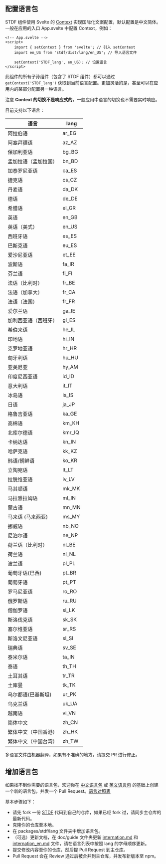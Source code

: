 ## 配置语言包

STDF 组件使用 Svelte 的 [Context](https://svelte.dev/docs#run-time-svelte-setcontext) 实现国际化文案配置，默认配置是中文简体。一般在应用的入口 App.svelte 中配置 Context，例如：

```svelte
<!-- App.svelte -->
<script>
    import { setContext } from 'svelte'; // 引入 setContext
    import en_US from 'stdf/dist/lang/en_US'; // 导入语言文件

    setContext('STDF_lang', en_US); // 设置语言
</script>
```

此组件的所有子孙组件（包含了 STDF 组件）都可以通过 `getContext('STDF_lang')` 获取到当前语言配置。更加灵活的是，甚至可以在应用内的某部分配置另一种语言。

注意 **Context 的切换不是响应式的**，一般应用中语言的切换也不需要实时响应。

目前支持以下语言：

| 语言                 | lang   |
| -------------------- | ------ |
| 阿拉伯语             | ar_EG  |
| 阿塞拜疆语           | az_AZ  |
| 保加利亚语           | bg_BG  |
| 孟加拉语（孟加拉国） | bn_BD  |
| 加泰罗尼亚语         | ca_ES  |
| 捷克语               | cs_CZ  |
| 丹麦语               | da_DK  |
| 德语                 | de_DE  |
| 希腊语               | el_GR  |
| 英语                 | en_GB  |
| 英语（美式）         | en_US  |
| 西班牙语             | es_ES  |
| 巴斯克语             | eu_ES  |
| 爱沙尼亚语           | et_EE  |
| 波斯语               | fa_IR  |
| 芬兰语               | fi_FI  |
| 法语（比利时）       | fr_BE  |
| 法语（加拿大）       | fr_CA  |
| 法语（法国）         | fr_FR  |
| 爱尔兰语             | ga_IE  |
| 加利西亚语（西班牙） | gl_ES  |
| 希伯来语             | he_IL  |
| 印地语               | hi_IN  |
| 克罗地亚语           | hr_HR  |
| 匈牙利语             | hu_HU  |
| 亚美尼亚             | hy_AM  |
| 印度尼西亚语         | id_ID  |
| 意大利语             | it_IT  |
| 冰岛语               | is_IS  |
| 日语                 | ja_JP  |
| 格鲁吉亚语           | ka_GE  |
| 高棉语               | km_KH  |
| 北库尔德语           | kmr_IQ |
| 卡纳达语             | kn_IN  |
| 哈萨克语             | kk_KZ  |
| 韩语/朝鲜语          | ko_KR  |
| 立陶宛语             | lt_LT  |
| 拉脱维亚语           | lv_LV  |
| 马其顿语             | mk_MK  |
| 马拉雅拉姆语         | ml_IN  |
| 蒙古语               | mn_MN  |
| 马来语 (马来西亚)    | ms_MY  |
| 挪威语               | nb_NO  |
| 尼泊尔语             | ne_NP  |
| 荷兰语（比利时）     | nl_BE  |
| 荷兰语               | nl_NL  |
| 波兰语               | pl_PL  |
| 葡萄牙语(巴西)       | pt_BR  |
| 葡萄牙语             | pt_PT  |
| 罗马尼亚语           | ro_RO  |
| 俄罗斯语             | ru_RU  |
| 僧伽罗语             | si_LK  |
| 斯洛伐克语           | sk_SK  |
| 塞尔维亚语           | sr_RS  |
| 斯洛文尼亚语         | sl_SI  |
| 瑞典语               | sv_SE  |
| 泰米尔语             | ta_IN  |
| 泰语                 | th_TH  |
| 土耳其语             | tr_TR  |
| 土库曼               | tk_TK  |
| 乌尔都语(巴基斯坦)   | ur_PK  |
| 乌克兰语             | uk_UA  |
| 越南语               | vi_VN  |
| 简体中文             | zh_CN  |
| 繁体中文（中国香港） | zh_HK  |
| 繁体中文（中国台湾） | zh_TW  |

多语言文件由机器翻译，如果有不准确的地方，请提交 PR 进行修正。

## 增加语言包

如果找不到你需要的语言包，欢迎你在 [中文语言包](https://github.com/dufu1991/stdf/blob/main/packages/stdf/lang/zh_CN.js) 或 [英文语言包](https://github.com/dufu1991/stdf/blob/main/packages/stdf/lang/en_US.js) 的基础上创建一个新的语言包，并发一个 Pull Request。[语言对照表](http://www.lingoes.net/en/translator/langcode.htm)

基本步骤如下：

- 请先 fork 一份 [STDF](https://github.com/dufu1991/stdf) 代码到自己的仓库，如果已经 fork 过，请同步主仓库的最新代码。
- 克隆你的仓库至本地。
- 在 packages/stdf/lang 文件夹中增加语言包。
- （可选）更新文档，在 doc/guide 文件夹更新 [internation.md](https://github.com/dufu1991/stdf/edit/main/doc/guide/internation.md) 和 [internation_en.md](https://github.com/dufu1991/stdf/edit/main/doc/guide/internation_en.md) 文件，请在语言列表中按照 lang 的字母顺序更新。
- 提交修改内容至你的仓库，然后提 Pull Request 到主仓库。
- Pull Request 会在 Review 通过后被合并到主仓库，并发布新版本至 npm。
